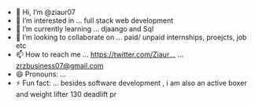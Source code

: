 - 👋 Hi, I’m @ziaur07
- 👀 I’m interested in ... full stack web development
- 🌱 I’m currently learning ... djaango and Sql
- 💞️ I’m looking to collaborate on ... paid/ unpaid internships, proejcts, job etc
- 📫 How to reach me ... https://twitter.com/Ziaur__
                      ... zrzbusiness07@gmail.com
- 😄 Pronouns: ... 
- ⚡ Fun fact: ... besides software development , i am also an active boxer and weight lifter 130 deadlift pr 

<!---
ziaur07/ziaur07 is a ✨ special ✨ repository because its `README.md` (this file) appears on your GitHub profile.
You can click the Preview link to take a look at your changes.
--->
